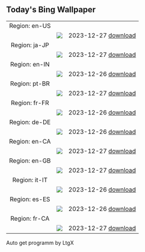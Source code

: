 ## Today's Bing Wallpaper
|      |      |      |
| :----: | :----: | :----: |
|Region: en-US
||![](https://www.bing.com/th?id=OHR.BoxingDaySunrise_EN-US9951041123_UHD.jpg&pid=hp&w=1152&h=648&rs=1&c=4)|2023-12-27 [download](https://www.bing.com/th?id=OHR.BoxingDaySunrise_EN-US9951041123_UHD.jpg)|
|Region: ja-JP
||![](https://www.bing.com/th?id=OHR.KirkjufellAurora_JA-JP1371346229_UHD.jpg&pid=hp&w=1152&h=648&rs=1&c=4)|2023-12-27 [download](https://www.bing.com/th?id=OHR.KirkjufellAurora_JA-JP1371346229_UHD.jpg)|
|Region: en-IN
||![](https://www.bing.com/th?id=OHR.SanchiStupaMP_EN-IN0719147985_UHD.jpg&pid=hp&w=1152&h=648&rs=1&c=4)|2023-12-26 [download](https://www.bing.com/th?id=OHR.SanchiStupaMP_EN-IN0719147985_UHD.jpg)|
|Region: pt-BR
||![](https://www.bing.com/th?id=OHR.ToucanetEmpoleirado_PT-BR9974845394_UHD.jpg&pid=hp&w=1152&h=648&rs=1&c=4)|2023-12-27 [download](https://www.bing.com/th?id=OHR.ToucanetEmpoleirado_PT-BR9974845394_UHD.jpg)|
|Region: fr-FR
||![](https://www.bing.com/th?id=OHR.BoxingDaySunrise_FR-FR4883075706_UHD.jpg&pid=hp&w=1152&h=648&rs=1&c=4)|2023-12-26 [download](https://www.bing.com/th?id=OHR.BoxingDaySunrise_FR-FR4883075706_UHD.jpg)|
|Region: de-DE
||![](https://www.bing.com/th?id=OHR.BoxingDaySunrise_DE-DE5103627407_UHD.jpg&pid=hp&w=1152&h=648&rs=1&c=4)|2023-12-26 [download](https://www.bing.com/th?id=OHR.BoxingDaySunrise_DE-DE5103627407_UHD.jpg)|
|Region: en-CA
||![](https://www.bing.com/th?id=OHR.BoxingDayCA_EN-CA7491018775_UHD.jpg&pid=hp&w=1152&h=648&rs=1&c=4)|2023-12-27 [download](https://www.bing.com/th?id=OHR.BoxingDayCA_EN-CA7491018775_UHD.jpg)|
|Region: en-GB
||![](https://www.bing.com/th?id=OHR.PrincesStreetEdinburgh_EN-GB8368350415_UHD.jpg&pid=hp&w=1152&h=648&rs=1&c=4)|2023-12-27 [download](https://www.bing.com/th?id=OHR.PrincesStreetEdinburgh_EN-GB8368350415_UHD.jpg)|
|Region: it-IT
||![](https://www.bing.com/th?id=OHR.BoxingDaySunrise_IT-IT0476849181_UHD.jpg&pid=hp&w=1152&h=648&rs=1&c=4)|2023-12-26 [download](https://www.bing.com/th?id=OHR.BoxingDaySunrise_IT-IT0476849181_UHD.jpg)|
|Region: es-ES
||![](https://www.bing.com/th?id=OHR.BoxingDaySunrise_ES-ES5793885538_UHD.jpg&pid=hp&w=1152&h=648&rs=1&c=4)|2023-12-26 [download](https://www.bing.com/th?id=OHR.BoxingDaySunrise_ES-ES5793885538_UHD.jpg)|
|Region: fr-CA
||![](https://www.bing.com/th?id=OHR.BoxingDayCA_FR-CA0734664319_UHD.jpg&pid=hp&w=1152&h=648&rs=1&c=4)|2023-12-27 [download](https://www.bing.com/th?id=OHR.BoxingDayCA_FR-CA0734664319_UHD.jpg)|

Auto get programm by LtgX
